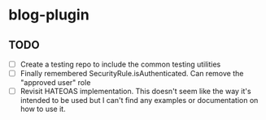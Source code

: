 # blog-plugin

## TODO
- [ ] Create a testing repo to include the common testing utilities
- [ ] Finally remembered SecurityRule.isAuthenticated. Can remove the "approved user" role
- [ ] Revisit HATEOAS implementation. This doesn't seem like the way it's intended to be used but I can't find any examples or documentation on how to use it.